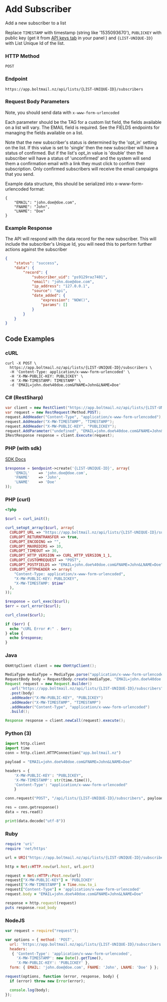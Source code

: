 # Add Subscriber

Add a new subscriber to a list

Replace `TIMESTAMP` with timestamp (string  like '1535093670'), `PUBLICKEY` with public key (get it from [API keys tab](https://app.boltmail.nz/customer/api-keys/index) in your panel ) and `{LIST-UNIQUE-ID}` with  List Unique Id of the list.

### HTTP Method
```
POST
```
### Endpoint
```
https://app.boltmail.nz/api/lists/{LIST-UNIQUE-ID}/subscribers
```
### Request Body Parameters

Note, you should send data with `x-www-form-urlencoded`

Each parameter should be the TAG for a custom list field, the fields available on a list will vary. The EMAIL field is required. See the FIELDS endpoints for managing the fields available on a list.

Note that the new subscriber's status is determined by the 'opt_in' setting on the list. If this value is set to 'single' then the new subscriber will have a status of confirmed. But if the list's opt_in value is 'double' then the subscriber will have a status of 'unconfirmed' and the system will send them a confirmation email with a link they must click to confirm their subscription. Only confirmed subscribers will receive the email campaigns that you send. 

Example data structure, this should be serialized into x-www-form-urlencoded format:

```
{
    "EMAIL": "john.doe@doe.com",
    "FNAME": "John",
    "LNAME": "Doe"
}
```

### Example Response

The API will respond with the data record for the new subscriber. This will include the subscriber's Unique Id, you will need this to perform further actions against the subscriber

```json
{
    "status": "success",
    "data": {
        "record": {
            "subscriber_uid": "ps9129raz7401",
            "email": "john.doe@doe.com",
            "ip_address": "127.0.0.1",
            "source": "api",
            "date_added": {
                "expression": "NOW()",
                "params": []
            }
        }
    }
}
```

## Code Examples

### cURL

```shell
curl -X POST \
  https://app.boltmail.nz/api/lists/{LIST-UNIQUE-ID}/subscribers \
  -H 'Content-Type: application/x-www-form-urlencoded' \
  -H 'X-MW-PUBLIC-KEY: PUBLICKEY' \
  -H 'X-MW-TIMESTAMP: TIMESTAMP' \
  -d 'EMAIL=john.doe%40doe.com&FNAME=John&LNAME=Doe'
```

### C# (RestSharp)

```csharp
var client = new RestClient("https://app.boltmail.nz/api/lists/{LIST-UNIQUE-ID}/subscribers");
var request = new RestRequest(Method.POST);
request.AddHeader("Content-Type", "application/x-www-form-urlencoded");
request.AddHeader("X-MW-TIMESTAMP", "TIMESTAMP");
request.AddHeader("X-MW-PUBLIC-KEY", "PUBLICKEY");
request.AddParameter("undefined", "EMAIL=john.doe%40doe.com&FNAME=John&LNAME=Doe", ParameterType.RequestBody);
IRestResponse response = client.Execute(request);
```

### PHP (with sdk)

[SDK Docs](https://developer.boltmail.nz/#/API/PHPSDK)

```php
$response = $endpoint->create('{LIST-UNIQUE-ID}', array(
    'EMAIL'    => 'john.doe@doe.com', 
    'FNAME'    => 'John',
    'LNAME'    => 'Doe'
));
```

### PHP (curl)

```php
<?php

$curl = curl_init();

curl_setopt_array($curl, array(
  CURLOPT_URL => "https://app.boltmail.nz/api/lists/{LIST-UNIQUE-ID}/subscribers",
  CURLOPT_RETURNTRANSFER => true,
  CURLOPT_ENCODING => "",
  CURLOPT_MAXREDIRS => 10,
  CURLOPT_TIMEOUT => 30,
  CURLOPT_HTTP_VERSION => CURL_HTTP_VERSION_1_1,
  CURLOPT_CUSTOMREQUEST => "POST",
  CURLOPT_POSTFIELDS => "EMAIL=john.doe%40doe.com&FNAME=John&LNAME=Doe",
  CURLOPT_HTTPHEADER => array(
    "Content-Type: application/x-www-form-urlencoded",
    "X-MW-PUBLIC-KEY: PUBLICKEY",
    "X-MW-TIMESTAMP: $time"
  ),
));

$response = curl_exec($curl);
$err = curl_error($curl);

curl_close($curl);

if ($err) {
  echo "cURL Error #:" . $err;
} else {
  echo $response;
}
```

### Java

```java
OkHttpClient client = new OkHttpClient();

MediaType mediaType = MediaType.parse("application/x-www-form-urlencoded");
RequestBody body = RequestBody.create(mediaType, "EMAIL=john.doe%40doe.com&FNAME=John&LNAME=Doe");
Request request = new Request.Builder()
  .url("https://app.boltmail.nz/api/lists/{LIST-UNIQUE-ID}/subscribers")
  .post(body)
  .addHeader("X-MW-PUBLIC-KEY", "PUBLICKEY")
  .addHeader("X-MW-TIMESTAMP", "TIMESTAMP")
  .addHeader("Content-Type", "application/x-www-form-urlencoded")
  .build();

Response response = client.newCall(request).execute();
```

### Python (3)

```python
import http.client
import time
conn = http.client.HTTPConnection("app.boltmail.nz")

payload = "EMAIL=john.doe%40doe.com&FNAME=John&LNAME=Doe"

headers = {
    'X-MW-PUBLIC-KEY': "PUBLICKEY",
    'X-MW-TIMESTAMP': str(time.time()),
    'Content-Type': "application/x-www-form-urlencoded"
    }

conn.request("POST", "/api/lists/{LIST-UNIQUE-ID}/subscribers", payload, headers)

res = conn.getresponse()
data = res.read()

print(data.decode("utf-8"))
```

### Ruby

```ruby
require 'uri'
require 'net/https'

url = URI("https://app.boltmail.nz/api/lists/{LIST-UNIQUE-ID}/subscribers")

http = Net::HTTP.new(url.host, url.port)

request = Net::HTTP::Post.new(url)
request["X-MW-PUBLIC-KEY"] = 'PUBLICKEY'
request["X-MW-TIMESTAMP"] = Time.now.to_i
request["Content-Type"] = 'application/x-www-form-urlencoded'
request.body = "EMAIL=john.doe%40doe.com&FNAME=John&LNAME=Doe"

response = http.request(request)
puts response.read_body
```

### NodeJS

```javascript
var request = require("request");

var options = { method: 'POST',
  url: 'https://app.boltmail.nz/api/lists/{LIST-UNIQUE-ID}/subscribers',
  headers: 
   { 'Content-Type': 'application/x-www-form-urlencoded',
     'X-MW-TIMESTAMP': new Date().getTime(),
     'X-MW-PUBLIC-KEY': 'PUBLICKEY' },
  form: { EMAIL: 'john.doe@doe.com', FNAME: 'John', LNAME: 'Doe' } };

request(options, function (error, response, body) {
  if (error) throw new Error(error);

  console.log(body);
});

```

